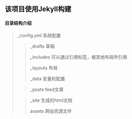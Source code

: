 ## 该项目使用Jekyll构建
#### 目录结构介绍
> _config.yml 系统配置
> 
>> _drafts 草稿
>> 
>> _includes 可以通过引用标签，被其他布局所引用
>> 
>> _layouts 布局
>> 
>> _data 变量的配置
> 
>> _posts feed文章
> 
>> _site 生成的html文档
>> 
>> assets 网站资源文件